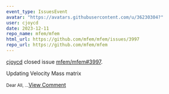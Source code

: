 ```yaml
---
event_type: IssuesEvent
avatar: "https://avatars.githubusercontent.com/u/36230304?"
user: cjoycd
date: 2023-12-11
repo_name: mfem/mfem
html_url: https://github.com/mfem/mfem/issues/3997
repo_url: https://github.com/mfem/mfem
---
```


<a href='https://github.com/cjoycd' target='_blank'>cjoycd</a> closed issue <a href='https://github.com/mfem/mfem/issues/3997' target='_blank'>mfem/mfem#3997</a>.

<p>Updating Velocity Mass matrix</p><small>Dear All,...</small><a href='https://github.com/mfem/mfem/issues/3997' target='_blank'>View Comment</a>